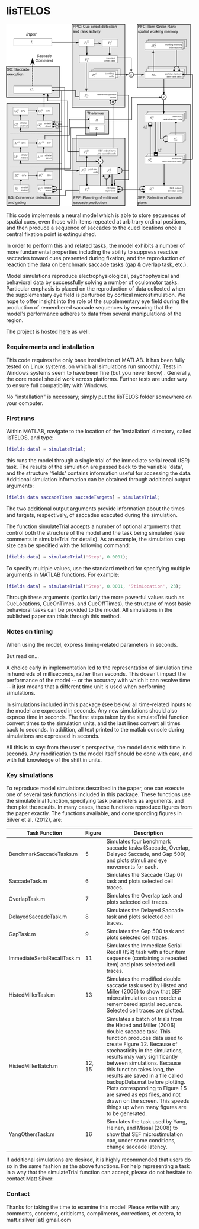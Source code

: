 lisTELOS
========
                         
![lisTELOS model](/doc/lisTELOS.jpg)
                                                                                
This code implements a neural model which is able to store sequences of spatial cues, even those with items repeated at arbitrary ordinal positions, and then produce a sequence of saccades to the cued locations once a central fixation point is extinguished.
                               
In order to perform this and related tasks, the model exhibits a number of more fundamental properties including the ability to suppress reactive saccades toward cues presented during fixation, and the reproduction of reaction time data on benchmark saccade tasks (gap & overlap task, etc.).
                                            
Model simulations reproduce electrophysiological, psychophysical and behavioral data by successfully solving a number of oculomotor tasks. Particular emphasis is placed on the reproduction of data collected when the supplementary eye field is perturbed by cortical microstimulation. We hope to offer insight into the role of the supplementary eye field during the production of remembered saccade sequences by ensuring that the model's performance adheres to data from several manipulations of the region.                                                               

The project is hosted [here](http://matthewrsilver.github.io/lisTELOS/) as well.

### Requirements and installation

This code requires the only base installation of MATLAB. It has been fully tested on Linux systems, on which all simulations run smoothly. Tests in Windows systems seem to have been fine (but you never know) . Generally, the core model should work across platforms.  Further tests are under way to ensure full compatibility with Windows.

No "installation" is necessary; simply put the lisTELOS folder somewhere on your computer.  

### First runs

Within MATLAB, navigate to the location of the 'installation' directory, called lisTELOS, and type:

```matlab
[fields data] = simulateTrial;
```

this runs the model through a single trial of the immediate serial recall (ISR) task.  The results of the simulation are passed back to the variable 'data', and the structure 'fields' contains information useful for accessing the data.  Additional simulation information can be obtained through additional output arguments:

```matlab
[fields data saccadeTimes saccadeTargets] = simulateTrial;
```

The two additional output arguments provide information about the times and targets, respectively, of saccades executed during the simulation.

The function simulateTrial accepts a number of optional arguments that control both the structure of the model and the task being simulated (see comments in simulateTrial for details).  As an example, the simulation step size can be specified with the following command:

```matlab
[fields data] = simulateTrial('Step', 0.0001);
```

To specify multiple values, use the standard method for specifying multiple arguments in MATLAB functions.  For example:

```matlab
[fields data] = simulateTrial('Step', 0.0001, 'StimLocation', 23); 
```

Through these arguments (particularly the more powerful values such as CueLocations, CueOnTimes, and CueOffTimes), the structure of most basic behavioral tasks can be provided to the model.  All simulations in the published paper ran trials through this method.

### Notes on timing

When using the model, express timing-related parameters in seconds. 

But read on...  

A choice early in implementation led to the representation of simulation time in hundreds of milliseconds, rather than seconds. This doesn't impact the performance of the model -- or the accuracy with which it can resolve time -- it just means that a different time unit is used when performing simulations.

In simulations included in this package (see below) all time-related inputs to the model are expressed in seconds. Any new simulations should also express time in seconds. The first steps taken by the simulateTrial function convert times to the simulation units, and the last lines convert all times back to seconds. In addition, all text printed to the matlab console during simulations are expressed in seconds. 

All this is to say: from the user's perspective, the model deals with time in seconds. Any modification to the model itself should be done with care, and with full knowledge of the shift in units.  

### Key simulations

To reproduce model simulations described in the paper, one can execute one of several task functions included in this package.  These functions use the simulateTrial function, specifying task parameters as arguments, and then plot the results.  In many cases, these functions reproduce figures from the paper exactly.  The functions available, and corresponding figures in Silver et al. (2012), are:


| Task Function                 | Figure    |  Description                       |
| ----------------------------- | ----------- | ---------------------------------- |
| BenchmarkSaccadeTasks.m      | 5    | Simulates four benchmark saccade tasks (Saccade, Overlap, Delayed Saccade, and Gap 500) and plots stimuli and eye movements for each. |
| SaccadeTask.m                 | 6    | Simulates the Saccade (Gap 0) task and plots selected cell traces. |
| OverlapTask.m                 | 7    | Simulates the Overlap task and plots selected cell traces. |
| DelayedSaccadeTask.m          | 8    | Simulates the Delayed Saccade task and plots selected cell traces. |
| GapTask.m                     | 9    | Simulates the Gap 500 task and plots selected cell traces. |
| ImmediateSerialRecallTask.m   | 11   | Simulates the Immediate Serial Recall (ISR) task with a four item sequence (containing a repeated item) and plots selected cell traces. |
| HistedMillerTask.m            | 13   | Simulates the modified double saccade task used by Histed and Miller (2006) to show that SEF microstimulation can reorder a remembered spatial sequence. Selected cell traces are plotted. |
|HistedMillerBatch.m            | 12, 15 | Simulates a batch of trials from the Histed and Miller (2006) double saccade task. This function produces data used to create Figure 12. Because of stochasticity in the simulations, results may vary significantly between simulations. Because this function takes long, the results are saved in a file called backupData.mat before plotting. Plots corresponding to Figure 15 are saved as eps files, and not drawn on the screen. This speeds things up when many figures are to be generated. |
| YangOthersTask.m              | 16   | Simulates the task used by Yang, Heinen, and Missal (2008) to show that SEF microstimulation can, under some conditions, change saccade latency. |


If additional simulations are desired, it is highly recommended that users do so in the same fashion as the above functions.  For help representing a task in a way that the simulateTrial function can accept, please do not hesitate to contact Matt Silver:


### Contact
                                                                           
Thanks for taking the time to examine this model!  Please write with any comments, concerns, criticisms, compliments, corrections, et cetera, to matt.r.silver [at] gmail.com
                                                                            
